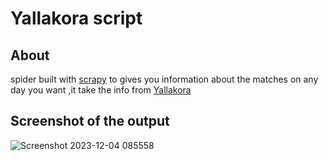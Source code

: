 # Yallakora script

## About 

spider built with [scrapy](https://scrapy.org/) to gives you information about the matches on any day you want ,it take the info from [Yallakora](https://www.yallakora.com/match-center) 











## Screenshot of the output
![Screenshot 2023-12-04 085558](https://github.com/abdosabry21/Yallakora/assets/84657849/bad256cc-aa9a-4db9-a0c4-c33b6c92844d)

